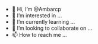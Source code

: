 - 👋 Hi, I’m @Ambarcp
- 👀 I’m interested in ...
- 🌱 I’m currently learning ...
- 💞️ I’m looking to collaborate on ...
- 📫 How to reach me ...

<!---
Ambarcp/Ambarcp is a ✨ special ✨ repository because its `README.md` (this file) appears on your GitHub profile.
You can click the Preview link to take a look at your changes.
--->
